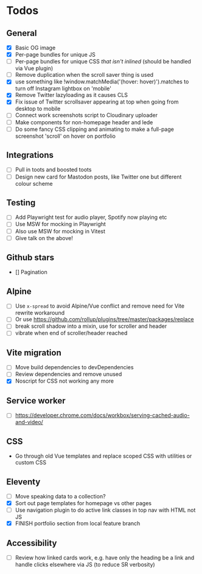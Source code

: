 # Todos

## General

- [x] Basic OG image
- [x] Per-page bundles for unique JS
- [ ] Per-page bundles for unique CSS _that isn't inlined_ (should be handled via Vue plugin)
- [ ] Remove duplication when the scroll saver thing is used
- [x] use something like !window.matchMedia('(hover: hover)').matches to turn off Instagram lightbox on 'mobile'
- [x] Remove Twitter lazyloading as it causes CLS
- [x] Fix issue of Twitter scrollsaver appearing at top when going from desktop to mobile
- [ ] Connect work screenshots script to Cloudinary uploader
- [ ] Make components for non-homepage header and lede
- [ ] Do some fancy CSS clipping and animating to make a full-page screenshot 'scroll' on hover on portfolio

## Integrations

- [ ] Pull in toots and boosted toots
- [ ] Design new card for Mastodon posts, like Twitter one but different colour scheme

## Testing

- [ ] Add Playwright test for audio player, Spotify now playing etc
- [ ] Use MSW for mocking in Playwright
- [ ] Also use MSW for mocking in Vitest
- [ ] Give talk on the above!

## Github stars

- [] Pagination

## Alpine

- [ ] Use `x-spread` to avoid Alpine/Vue conflict and remove need for Vite rewrite workaround
- [ ] Or use https://github.com/rollup/plugins/tree/master/packages/replace
- [ ] break scroll shadow into a mixin, use for scroller and header
- [ ] vibrate when end of scroller/header reached

## Vite migration

- [ ] Move build dependencies to devDependencies
- [ ] Review dependencies and remove unused
- [x] Noscript for CSS not working any more

## Service worker

- [ ] https://developer.chrome.com/docs/workbox/serving-cached-audio-and-video/

## CSS

- Go through old Vue templates and replace scoped CSS with utilities or custom CSS

## Eleventy

- [ ] Move speaking data to a collection?
- [x] Sort out page templates for homepage vs other pages
- [ ] Use navigation plugin to do active link classes in top nav with HTML not JS
- [x] FINISH portfolio section from local feature branch

## Accessibility

- [ ] Review how linked cards work, e.g. have only the heading be a link and handle clicks elsewhere via JS (to reduce SR verbosity)
